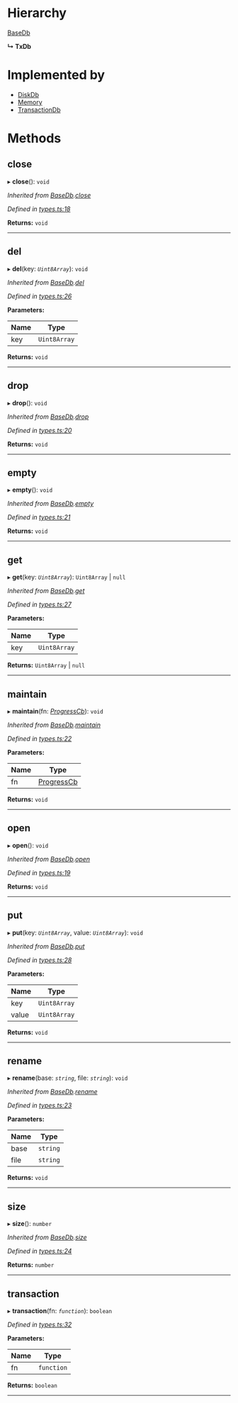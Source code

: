 

# Hierarchy

 [BaseDb](_types_.basedb.md)

**↳ TxDb**

# Implemented by

* [DiskDb](../classes/_disk_.diskdb.md)
* [Memory](../classes/_memory_.memory.md)
* [TransactionDb](../classes/_engines_transactiondb_.transactiondb.md)

# Methods

<a id="close"></a>

##  close

▸ **close**(): `void`

*Inherited from [BaseDb](_types_.basedb.md).[close](_types_.basedb.md#close)*

*Defined in [types.ts:18](https://github.com/polkadot-js/common/blob/33f3ed5/packages/db/src/types.ts#L18)*

**Returns:** `void`

___
<a id="del"></a>

##  del

▸ **del**(key: *`Uint8Array`*): `void`

*Inherited from [BaseDb](_types_.basedb.md).[del](_types_.basedb.md#del)*

*Defined in [types.ts:26](https://github.com/polkadot-js/common/blob/33f3ed5/packages/db/src/types.ts#L26)*

**Parameters:**

| Name | Type |
| ------ | ------ |
| key | `Uint8Array` |

**Returns:** `void`

___
<a id="drop"></a>

##  drop

▸ **drop**(): `void`

*Inherited from [BaseDb](_types_.basedb.md).[drop](_types_.basedb.md#drop)*

*Defined in [types.ts:20](https://github.com/polkadot-js/common/blob/33f3ed5/packages/db/src/types.ts#L20)*

**Returns:** `void`

___
<a id="empty"></a>

##  empty

▸ **empty**(): `void`

*Inherited from [BaseDb](_types_.basedb.md).[empty](_types_.basedb.md#empty)*

*Defined in [types.ts:21](https://github.com/polkadot-js/common/blob/33f3ed5/packages/db/src/types.ts#L21)*

**Returns:** `void`

___
<a id="get"></a>

##  get

▸ **get**(key: *`Uint8Array`*): `Uint8Array` | `null`

*Inherited from [BaseDb](_types_.basedb.md).[get](_types_.basedb.md#get)*

*Defined in [types.ts:27](https://github.com/polkadot-js/common/blob/33f3ed5/packages/db/src/types.ts#L27)*

**Parameters:**

| Name | Type |
| ------ | ------ |
| key | `Uint8Array` |

**Returns:** `Uint8Array` | `null`

___
<a id="maintain"></a>

##  maintain

▸ **maintain**(fn: *[ProgressCb](../modules/_types_.md#progresscb)*): `void`

*Inherited from [BaseDb](_types_.basedb.md).[maintain](_types_.basedb.md#maintain)*

*Defined in [types.ts:22](https://github.com/polkadot-js/common/blob/33f3ed5/packages/db/src/types.ts#L22)*

**Parameters:**

| Name | Type |
| ------ | ------ |
| fn | [ProgressCb](../modules/_types_.md#progresscb) |

**Returns:** `void`

___
<a id="open"></a>

##  open

▸ **open**(): `void`

*Inherited from [BaseDb](_types_.basedb.md).[open](_types_.basedb.md#open)*

*Defined in [types.ts:19](https://github.com/polkadot-js/common/blob/33f3ed5/packages/db/src/types.ts#L19)*

**Returns:** `void`

___
<a id="put"></a>

##  put

▸ **put**(key: *`Uint8Array`*, value: *`Uint8Array`*): `void`

*Inherited from [BaseDb](_types_.basedb.md).[put](_types_.basedb.md#put)*

*Defined in [types.ts:28](https://github.com/polkadot-js/common/blob/33f3ed5/packages/db/src/types.ts#L28)*

**Parameters:**

| Name | Type |
| ------ | ------ |
| key | `Uint8Array` |
| value | `Uint8Array` |

**Returns:** `void`

___
<a id="rename"></a>

##  rename

▸ **rename**(base: *`string`*, file: *`string`*): `void`

*Inherited from [BaseDb](_types_.basedb.md).[rename](_types_.basedb.md#rename)*

*Defined in [types.ts:23](https://github.com/polkadot-js/common/blob/33f3ed5/packages/db/src/types.ts#L23)*

**Parameters:**

| Name | Type |
| ------ | ------ |
| base | `string` |
| file | `string` |

**Returns:** `void`

___
<a id="size"></a>

##  size

▸ **size**(): `number`

*Inherited from [BaseDb](_types_.basedb.md).[size](_types_.basedb.md#size)*

*Defined in [types.ts:24](https://github.com/polkadot-js/common/blob/33f3ed5/packages/db/src/types.ts#L24)*

**Returns:** `number`

___
<a id="transaction"></a>

##  transaction

▸ **transaction**(fn: *`function`*): `boolean`

*Defined in [types.ts:32](https://github.com/polkadot-js/common/blob/33f3ed5/packages/db/src/types.ts#L32)*

**Parameters:**

| Name | Type |
| ------ | ------ |
| fn | `function` |

**Returns:** `boolean`

___

